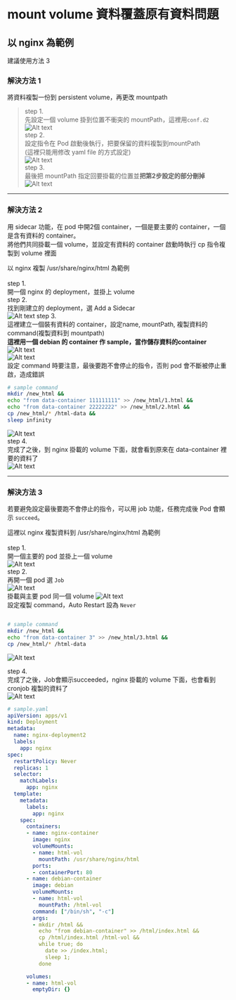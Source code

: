 # mount volume 資料覆蓋原有資料問題
## 以 nginx 為範例
建議使用方法 3
### 解決方法 1
將資料複製一份到 persistent volume，再更改 mountpath
>step 1.  
先設定一個 volume 掛到位置不衝突的 mountPath，這裡用`conf.d2`  
![Alt text](volume_prob/3.PNG)  
step 2.   
設定指令在 Pod 啟動後執行，把要保留的資料複製到mountPath   
(這裡只能用修改 yaml file 的方式設定)  
![Alt text](volume_prob/2.PNG)  
step 3.  
最後把 mountPath 指定回要掛載的位置並**把第2步設定的部分刪掉**  
![Alt text](volume_prob/4.PNG)

---
### 解決方法 2
用 sidecar 功能，在 pod 中開2個 container，一個是要主要的 container，一個是含有資料的 container。  
將他們共同掛載一個 volume，並設定有資料的 container 啟動時執行 cp 指令複製到 volume 裡面

以 nginx 複製 /usr/share/nginx/html 為範例    
<br />
step 1.  
開一個 nginx 的 deployment，並掛上 volume  
step 2.  
找到剛建立的 deployment，選 Add a Sidecar  
![Alt text](sidecar/0.PNG)
step 3.   
這裡建立一個裝有資料的 container，設定name, mountPath, 複製資料的command(複製資料到 mountpath)    
**這裡用一個 debian 的 container 作 sample，當作儲存資料的container**  
![Alt text](sidecar/1.PNG)  
![Alt text](sidecar/2.PNG)  
設定 command 時要注意，最後要跑不會停止的指令，否則 pod 會不斷被停止重啟，造成錯誤  
```bash
# sample command
mkdir /new_html && 
echo "from data-container 111111111" >> /new_html/1.html && 
echo "from data-container 22222222" >> /new_html/2.html && 
cp /new_html/* /html-data && 
sleep infinity 
```
![Alt text](sidecar/3.PNG)  
step 4.   
完成了之後，到 nginx 掛載的 volume 下面，就會看到原來在 data-container 裡要的資料了   
![Alt text](sidecar/4.PNG)   

---
### 解決方法 3
若要避免設定最後要跑不會停止的指令，可以用 job 功能，任務完成後 Pod 會顯示 `succeed`。

這裡以 nginx 複製資料到 /usr/share/nginx/html 為範例    
<br />
step 1.  
開一個主要的 pod 並掛上一個 volume  
![Alt text](volume_prob/5.PNG)  
step 2.  
再開一個 pod 選 `Job`  
![Alt text](volume_prob/6.PNG)  
掛載與主要 pod 同一個 volume
![Alt text](volume_prob/7.PNG)  
設定複製 command，Auto Restart 設為 `Never`
```bash

# sample command
mkdir /new_html && 
echo "from data-container 3" >> /new_html/3.html &&  
cp /new_html/* /html-data
```  
![Alt text](volume_prob/8.PNG)  

step 4.   
完成了之後，Job會顯示succeeded，nginx 掛載的 volume 下面，也會看到 cronjob 複製的資料了   
![Alt text](volume_prob/9.PNG) 


```yaml
# sample.yaml
apiVersion: apps/v1
kind: Deployment
metadata:
  name: nginx-deployment2
  labels:
    app: nginx
spec:
  restartPolicy: Never
  replicas: 1
  selector:
    matchLabels:
      app: nginx
  template:
    metadata:
      labels:
        app: nginx
    spec:
      containers:
      - name: nginx-container
        image: nginx
        volumeMounts:
        - name: html-vol
          mountPath: /usr/share/nginx/html
        ports:
        - containerPort: 80
      - name: debian-container
        image: debian
        volumeMounts:
        - name: html-vol
          mountPath: /html-vol
        command: ["/bin/sh", "-c"]
        args:
        - mkdir /html &&
          echo "from debian-container" >> /html/index.html &&
          cp /html/index.html /html-vol &&
          while true; do
            date >> /index.html;
            sleep 1;
          done

      volumes:
      - name: html-vol
        emptyDir: {}
```
